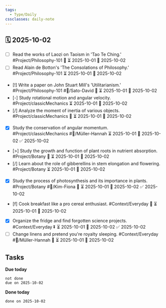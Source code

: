 ```yaml
---
tags:
  - Type/Daily
cssclasses: daily-note
---
```


## 🗓️ 2025-10-02

- [ ] Read the works of Laozi on Taoism in 'Tao Te Ching.' #Project/Philosophy-101 🔼 ⏳ 2025-10-01 📅 2025-10-02
- [ ] Read Alain de Botton's 'The Consolations of Philosophy.' #Project/Philosophy-101 ⏳ 2025-10-01 📅 2025-10-02
- [!] Write a paper on John Stuart Mill's 'Utilitarianism.' #Project/Philosophy-101 #👤/Sato-David 🔽 ⏳ 2025-10-01 📅 2025-10-02
- [-] Study rotational motion and angular velocity. #Project/classicMechanics ⏳ 2025-10-01 📅 2025-10-02
- [/] Analyze the moment of inertia of various objects. #Project/classicMechanics 🔽 ⏳ 2025-10-01 📅 2025-10-02
- [x] Study the conservation of angular momentum. #Project/classicMechanics #👤/Müller-Hannah ⏳ 2025-10-01 📅 2025-10-02 ✅ 2025-10-02
- [>] Study the growth and function of plant roots in nutrient absorption. #Project/Botany 🔺 ⏳ 2025-10-01 📅 2025-10-02
- [/] Learn about the role of gibberellins in stem elongation and flowering. #Project/Botany ⏳ 2025-10-01 📅 2025-10-02
- [x] Study the process of photosynthesis and its importance in plants. #Project/Botany #👤/Kim-Fiona 🔺 ⏳ 2025-10-01 📅 2025-10-02 ✅ 2025-10-02
- [f] Cook breakfast like a pro cereal enthusiast. #Context/Everyday 🔼 ⏳ 2025-10-01 📅 2025-10-02
- [x] Organize the fridge and find forgotten science projects. #Context/Everyday ⏬ ⏳ 2025-10-01 📅 2025-10-02 ✅ 2025-10-02
- [ ] Change linens and pretend you're royalty sleeping. #Context/Everyday #👤/Müller-Hannah 🔼 ⏳ 2025-10-01 📅 2025-10-02

## Tasks

**Due today**

```tasks
not done
due on 2025-10-02
```

**Done today**

```tasks
done on 2025-10-02
```
            